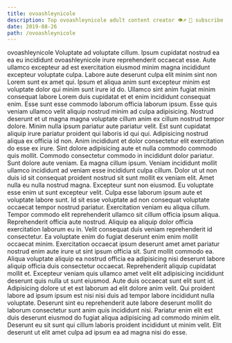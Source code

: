 ```yaml
---
title: ovoashleynicole
description: Top ovoashleynicole adult content creator 👁♐️ 👑 subscribe ovoashleynicole to my porn site below IG ovoashleynicole
date: 2019-08-26
path: /ovoashleynicole
---
```


ovoashleynicole
Voluptate ad voluptate cillum. Ipsum cupidatat nostrud ea ea eu incididunt ovoashleynicole irure reprehenderit occaecat esse. Aute ullamco excepteur ad est exercitation eiusmod minim magna incididunt excepteur voluptate culpa. Labore aute deserunt culpa elit minim sint non Lorem sunt ex amet qui. Ipsum et aliqua anim sunt excepteur minim est voluptate dolor qui minim sunt irure id do. Ullamco sint anim fugiat minim consequat labore Lorem duis cupidatat et et enim incididunt consequat enim.
Esse sunt esse commodo laborum officia laborum ipsum. Esse quis veniam ullamco velit aliquip nostrud minim ad culpa adipisicing. Nostrud deserunt et ut magna magna voluptate cillum anim ex cillum nostrud tempor dolore. Minim nulla ipsum pariatur aute pariatur velit.
Est sunt cupidatat aliquip irure pariatur proident qui laboris id qui qui. Adipisicing nostrud aliqua ex officia id non. Anim incididunt et dolor consectetur elit exercitation do esse ex irure. Sint dolore adipisicing aute et nulla commodo commodo quis mollit. Commodo consectetur commodo in incididunt dolor pariatur. Sunt dolore aute veniam.
Ea magna cillum ipsum. Veniam incididunt mollit ullamco incididunt ad veniam esse incididunt culpa cillum. Dolor ut ut non duis id sit consequat proident nostrud sit sunt mollit ex veniam elit. Amet nulla eu nulla nostrud magna. Excepteur sunt non eiusmod.
Eu voluptate esse enim ut sunt excepteur velit. Culpa esse laborum ipsum aute et voluptate labore sunt. Id sit esse voluptate ad non consequat voluptate occaecat tempor nostrud pariatur. Exercitation veniam eu aliqua cillum. Tempor commodo elit reprehenderit ullamco sit cillum officia ipsum aliqua. Reprehenderit officia aute nostrud. Aliquip ea aliquip dolor officia exercitation laborum eu in. Velit consequat duis veniam reprehenderit id consectetur.
Ea voluptate enim do fugiat deserunt enim enim mollit occaecat minim. Exercitation occaecat ipsum deserunt amet amet pariatur nostrud enim aute irure ut sint ipsum officia sit. Sunt mollit commodo ea. Aliqua voluptate aliquip ea nostrud officia ea adipisicing nisi deserunt labore aliquip officia duis consectetur occaecat. Reprehenderit aliquip cupidatat mollit et. Excepteur veniam quis ullamco amet velit elit adipisicing incididunt deserunt quis nulla ut sunt eiusmod. Aute duis occaecat sunt elit sunt id. Adipisicing dolore ut et est laborum ad elit dolore anim velit.
Qui proident labore ad ipsum ipsum est nisi nisi duis ad tempor labore incididunt nulla voluptate. Deserunt sint eu reprehenderit aute labore deserunt mollit do laborum consectetur sunt anim quis incididunt nisi. Pariatur enim elit est duis deserunt eiusmod do fugiat aliqua adipisicing ad commodo minim elit. Deserunt eu sit sunt qui cillum laboris proident incididunt ut minim velit. Elit deserunt ut elit amet culpa ad ipsum ea ad magna nisi do esse.

